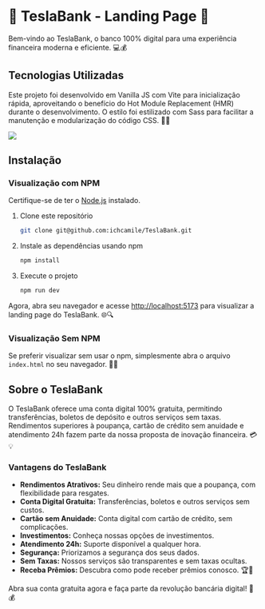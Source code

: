 # 🌟 **TeslaBank - Landing Page** 🌟

Bem-vindo ao TeslaBank, o banco 100% digital para uma experiência financeira moderna e eficiente. 💻💰

## Tecnologias Utilizadas
Este projeto foi desenvolvido em Vanilla JS com Vite para inicialização rápida, aproveitando o benefício do Hot Module Replacement (HMR) durante o desenvolvimento. O estilo foi estilizado com Sass para facilitar a manutenção e modularização do código CSS. 🚀🔧

<img src="https://skillicons.dev/icons?i=git,vite,html,css,sass,js" />

## Instalação

### Visualização com NPM
Certifique-se de ter o [Node.js](https://nodejs.org/) instalado.

1. Clone este repositório
   ```bash
   git clone git@github.com:ichcamile/TeslaBank.git
   ```

2. Instale as dependências usando npm
   ```bash
   npm install
   ```

3. Execute o projeto
   ```bash
   npm run dev
   ```

Agora, abra seu navegador e acesse [http://localhost:5173](http://localhost:5173) para visualizar a landing page do TeslaBank. 🌐🔍

### Visualização Sem NPM
Se preferir visualizar sem usar o npm, simplesmente abra o arquivo `index.html` no seu navegador. 📂👀

## Sobre o TeslaBank
O TeslaBank oferece uma conta digital 100% gratuita, permitindo transferências, boletos de depósito e outros serviços sem taxas. Rendimentos superiores à poupança, cartão de crédito sem anuidade e atendimento 24h fazem parte da nossa proposta de inovação financeira. 💳💡

### Vantagens do TeslaBank
- **Rendimentos Atrativos:** Seu dinheiro rende mais que a poupança, com flexibilidade para resgates.
- **Conta Digital Gratuita:** Transferências, boletos e outros serviços sem custos.
- **Cartão sem Anuidade:** Conta digital com cartão de crédito, sem complicações.
- **Investimentos:** Conheça nossas opções de investimentos.
- **Atendimento 24h:** Suporte disponível a qualquer hora.
- **Segurança:** Priorizamos a segurança dos seus dados.
- **Sem Taxas:** Nossos serviços são transparentes e sem taxas ocultas.
- **Receba Prêmios:** Descubra como pode receber prêmios conosco. 🏆🎁

Abra sua conta gratuita agora e faça parte da revolução bancária digital! 🚀💰
